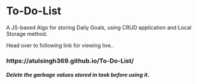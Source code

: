 # To-Do-List

A JS-based Algo for storing Daily Goals, using CRUD application and Local Storage method.

Head over to following link for viewing live..

<h3> https://atulsingh369.github.io/To-Do-List/ </h3>

<h5> Delete the garbage values stored in task before using it. </h5>
